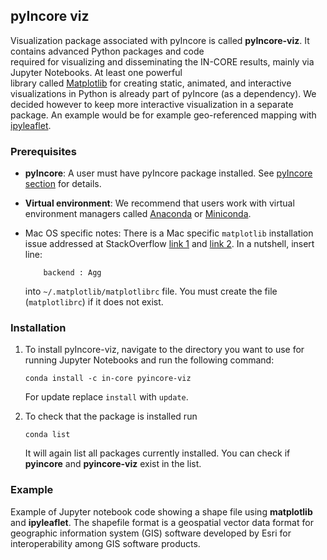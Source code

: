 ## pyIncore viz

Visualization package associated with pyIncore is called **pyIncore-viz**. It contains advanced Python packages and code  
required for visualizing and disseminating the IN-CORE results, mainly via Jupyter Notebooks. At least one powerful  
library called [Matplotlib](https://matplotlib.org/) for creating static, animated, and interactive visualizations in Python 
is already part of pyIncore (as a dependency). We decided however to keep 
more interactive visualization in a separate package. An example would be for example geo-referenced mapping with 
[ipyleaflet](https://ipyleaflet.readthedocs.io/en/latest/).
 
### Prerequisites

- **pyIncore**: A user must have pyIncore package installed. See [pyIncore section](pyincore) for details.

- **Virtual environment**: We recommend that users work with virtual environment managers called [Anaconda](https://www.anaconda.com/) 
or [Miniconda](https://docs.conda.io/en/latest/miniconda.html).

- Mac OS specific notes: There is a Mac specific `matplotlib` installation issue addressed 
  at StackOverflow [link 1](https://stackoverflow.com/questions/4130355/python-matplotlib-framework-under-macosx) and [link 2](https://stackoverflow.com/questions/21784641/installation-issue-with-matplotlib-python). In a nutshell, insert line:
    ```
        backend : Agg
    ```
    
    into `~/.matplotlib/matplotlibrc` file. You must create the file (`matplotlibrc`) if it does not exist.

### Installation

1. To install pyIncore-viz, navigate to the directory you want to use for running Jupyter Notebooks and run the following command:
    ```
    conda install -c in-core pyincore-viz
    ```
   
   For update replace `install` with `update`.
   
2. To check that the package is installed run 
    ```
    conda list
    ```
    It will again list all packages currently installed. You can check if **pyincore** and **pyincore-viz** exist in the list.

### Example

Example of Jupyter notebook code showing a shape file using **matplotlib** and **ipyleaflet**. The shapefile format is a geospatial vector 
data format for geographic information system (GIS) software developed by Esri for interoperability among GIS software products.